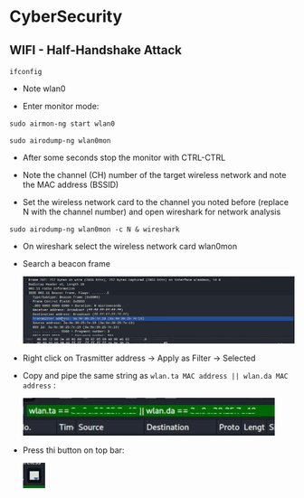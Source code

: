 # CyberSecurity
 
## WIFI - Half-Handshake Attack 
```
ifconfig
```

-   Note wlan0

-   Enter monitor mode:
```
sudo airmon-ng start wlan0
```

```
sudo airodump-ng wlan0mon
```

-   After some seconds stop the monitor with CTRL-CTRL

-   Note the channel (CH) number of the target wireless network and note the MAC address (BSSID)

-   Set the wireless network card to the channel you noted before (replace N with the channel number) and open wireshark for network analysis
```
sudo airodump-ng wlan0mon -c N & wireshark
```

-   On wireshark select the wireless network card wlan0mon

-   Search a beacon frame 

    ![A hha 1](./Resources/WIFI/Half-Handshake%20Attack/beacon_frame_1.png)

-   Right click on Trasmitter address -> Apply as Filter -> Selected

-   Copy and pipe the same string as `wlan.ta MAC address || wlan.da MAC address` :

    ![A hha 2](./Resources/WIFI/Half-Handshake%20Attack/beacon_frame_2.png)

-   Press thi button on top bar:

    ![A hha 3](./Resources/WIFI/Half-Handshake%20Attack/beacon_frame_3.png)